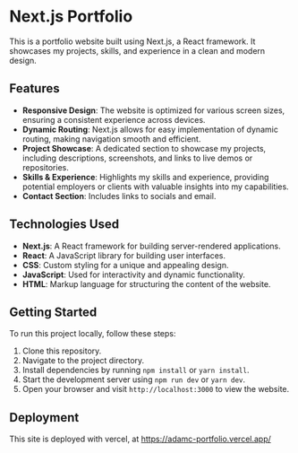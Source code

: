 # Next.js Portfolio

This is a portfolio website built using Next.js, a React framework. It showcases my projects, skills, and experience in a clean and modern design.

## Features

- **Responsive Design**: The website is optimized for various screen sizes, ensuring a consistent experience across devices.
- **Dynamic Routing**: Next.js allows for easy implementation of dynamic routing, making navigation smooth and efficient.
- **Project Showcase**: A dedicated section to showcase my projects, including descriptions, screenshots, and links to live demos or repositories.
- **Skills & Experience**: Highlights my skills and experience, providing potential employers or clients with valuable insights into my capabilities.
- **Contact Section**: Includes links to socials and email.

## Technologies Used

- **Next.js**: A React framework for building server-rendered applications.
- **React**: A JavaScript library for building user interfaces.
- **CSS**: Custom styling for a unique and appealing design.
- **JavaScript**: Used for interactivity and dynamic functionality.
- **HTML**: Markup language for structuring the content of the website.

## Getting Started

To run this project locally, follow these steps:

1. Clone this repository.
2. Navigate to the project directory.
3. Install dependencies by running `npm install` or `yarn install`.
4. Start the development server using `npm run dev` or `yarn dev`.
5. Open your browser and visit `http://localhost:3000` to view the website.

## Deployment

This site is deployed with vercel, at https://adamc-portfolio.vercel.app/
